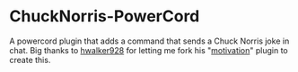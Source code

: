 # ChuckNorris-PowerCord
A powercord plugin that adds a command that sends a Chuck Norris joke in chat.
Big thanks to [hwalker928](https://github.com/hwalker928) for letting me fork his "[motivation](https://github.com/hwalker928/motivation-powercord)" plugin to create this.
